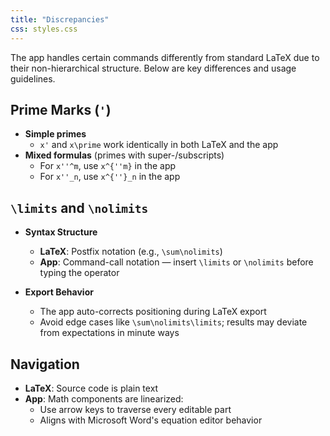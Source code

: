 ```yaml
---
title: "Discrepancies"
css: styles.css
---
```



The app handles certain commands differently from standard LaTeX due to their 
non-hierarchical structure. Below are key differences and usage guidelines.

## Prime Marks (`'`)

- **Simple primes**
  - `x'` and `x\prime` work identically in both LaTeX and the app
- **Mixed formulas** (primes with super-/subscripts)
  - For `x''^m`, use `x^{''m}` in the app
  - For `x''_n`, use `x^{''}_n` in the app

## `\limits` and `\nolimits`

- **Syntax Structure**
   - **LaTeX**: Postfix notation (e.g., `\sum\nolimits`)
   - **App**: Command-call notation — insert `\limits` or `\nolimits` before typing the operator

- **Export Behavior**
   - The app auto-corrects positioning during LaTeX export
   - Avoid edge cases like `\sum\nolimits\limits`; results may deviate from expectations in minute ways

## Navigation

- **LaTeX**: Source code is plain text
- **App**: Math components are linearized:
  - Use arrow keys to traverse every editable part
  - Aligns with Microsoft Word's equation editor behavior